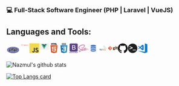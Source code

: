 ### 💻 Full-Stack Software Engineer (PHP | Laravel | VueJS)

## Languages and Tools:

<img align="left" alt="PHP" width="35px" src="./img/php.png" />
<img align="left" alt="Laravel" width="26px" src="./img/laravel.png" />
<img align="left" alt="JavaScript" width="26px" src="./img/javascript.png" />
<img align="left" alt="VueJs" width="26px" src="./img/vuejs.png" />
<img align="left" alt="HTML5" width="26px" src="./img/html.png" />
<img align="left" alt="CSS3" width="26px" src="./img/css.png" />
<img align="left" alt="Bootstrap 5" width="26px" src="./img/bootstrap.png" />
<img align="left" alt="Sass" width="26px" src="./img/sass.png" />
<img align="left" alt="SQL" width="26px" src="./img/sql.png" />
<img align="left" alt="MySQL" width="26px" src="./img/mysql.png" />
<img align="left" alt="Git" width="26px" src="./img/git.png" />
<img align="left" alt="GitHub" width="26px" src="./img/github.png" />
<img align="left" alt="HTML5" width="26px" src="./img/terminal.png" />
<img align="left" alt="Visual Studio Code" width="26px" src="./img/visual-studio-code.png" />

<br></br>



![Nazmul's github stats](https://github-readme-stats.vercel.app/api?username=mdpappu006&count_private=true)


[![Top Langs card](https://github-readme-stats.vercel.app/api/top-langs/?username=mdpappu006&card_width=550)](https://github.com/mdpappu006)

